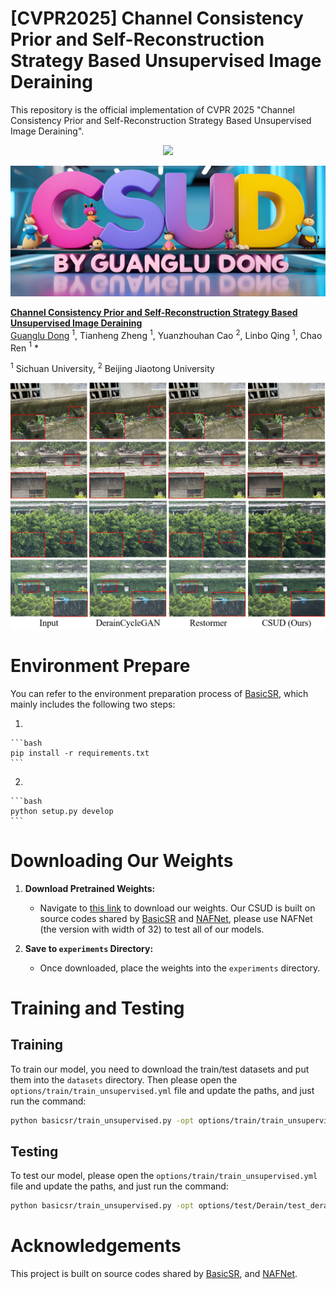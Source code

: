# [CVPR2025] Channel Consistency Prior and Self-Reconstruction Strategy Based Unsupervised Image Deraining
This repository is the official implementation of CVPR 2025 "Channel Consistency Prior and Self-Reconstruction Strategy Based Unsupervised Image Deraining".

<p align="center">
<a href="https://arxiv.org/abs/2503.18703"><img src="https://img.shields.io/badge/arXiv-Paper-<color>"></a>
    
<p align="center">
    <img src="imgs/CSUD.png" width="1000px"/>
</p>

 **[Channel Consistency Prior and Self-Reconstruction Strategy Based Unsupervised Image Deraining](https://arxiv.org/abs/2503.18703)**
 </br>
[Guanglu Dong](https://github.com/GuangluDong0728) $^{1}$,
Tianheng Zheng $^{1}$,
Yuanzhouhan Cao $^{2}$,
Linbo Qing $^{1}$,
Chao Ren $^{1}$ \*

$^{1}$ Sichuan University,
$^{2}$ Beijing Jiaotong University

<p align="center">
<img src="imgs/realshot.png" :height="100px">

# Environment Prepare
You can refer to the environment preparation process of [BasicSR](https://github.com/XPixelGroup/BasicSR), which mainly includes the following two steps:

1. 

    ```bash
    pip install -r requirements.txt
    ```

2. 

    ```bash
    python setup.py develop
    ```

# Downloading Our Weights

1. **Download Pretrained Weights:**
   - Navigate to [this link](https://drive.google.com/drive/folders/1QYcP8mR-18SrXYNn_Tqzel03vaQIKyk5?usp=sharing) to download our weights. Our CSUD is built on source codes shared by [BasicSR](https://github.com/XPixelGroup/BasicSR) and [NAFNet](https://github.com/megvii-research/NAFNet), please use NAFNet (the version with width of 32) to test all of our models.

2. **Save to `experiments` Directory:**
   - Once downloaded, place the weights into the `experiments` directory.
     
# Training and Testing

## Training
To train our model, you need to download the train/test datasets and put them into the `datasets` directory. Then please open the `options/train/train_unsupervised.yml` file and update the paths, and just run the command:

```bash
python basicsr/train_unsupervised.py -opt options/train/train_unsupervised.yml
```

## Testing
To test our model, please open the `options/train/train_unsupervised.yml` file and update the paths, and just run the command:

```bash
python basicsr/train_unsupervised.py -opt options/test/Derain/test_deraining.yml
```

# Acknowledgements

This project is built on source codes shared by [BasicSR](https://github.com/XPixelGroup/BasicSR), and [NAFNet](https://github.com/megvii-research/NAFNet).
